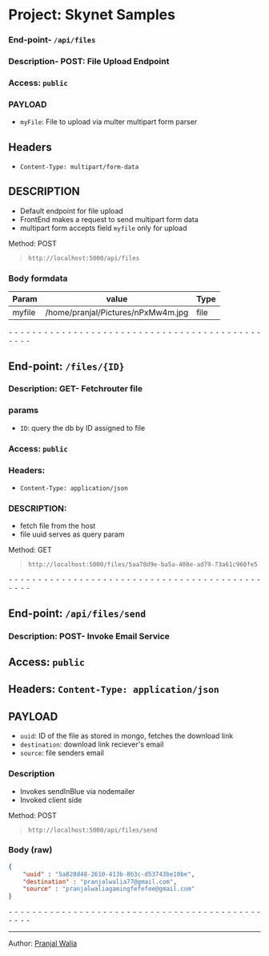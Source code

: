 
# Project: Skynet Samples



### End-point- `/api/files`

### Description- POST: File Upload Endpoint


### Access: `public`


### PAYLOAD

- `myFile`: File to upload via multer multipart form parser 

## Headers

- `Content-Type: multipart/form-data`

## DESCRIPTION
- Default endpoint for file upload 
- FrontEnd makes a request to send multipart form data 
- multipart form accepts field `myfile` only for upload

Method: POST
>```
>http://localhost:5000/api/files
>```
### Body formdata

|Param|value|Type|
|---|---|---|
|myfile|/home/pranjal/Pictures/nPxMw4m.jpg|file|

⁃ ⁃ ⁃ ⁃ ⁃ ⁃ ⁃ ⁃ ⁃ ⁃ ⁃ ⁃ ⁃ ⁃ ⁃ ⁃ ⁃ ⁃ ⁃ ⁃ ⁃ ⁃ ⁃ ⁃ ⁃ ⁃ ⁃ ⁃ ⁃ ⁃ ⁃ ⁃ ⁃ ⁃ ⁃ ⁃ ⁃ ⁃ ⁃ ⁃ ⁃ ⁃ ⁃ ⁃ ⁃ ⁃ ⁃



## End-point: `/files/{ID}` 


### Description: GET- Fetchrouter file 

### params

- `ID`: query the db by ID assigned to file 

### Access: `public`


### Headers:

- `Content-Type: application/json`


### DESCRIPTION:

- fetch file from the host 
- file uuid serves as query param


Method: GET



>```
>http://localhost:5000/files/5aa78d9e-ba5a-408e-ad79-73a61c960fe5
>```


⁃ ⁃ ⁃ ⁃ ⁃ ⁃ ⁃ ⁃ ⁃ ⁃ ⁃ ⁃ ⁃ ⁃ ⁃ ⁃ ⁃ ⁃ ⁃ ⁃ ⁃ ⁃ ⁃ ⁃ ⁃ ⁃ ⁃ ⁃ ⁃ ⁃ ⁃ ⁃ ⁃ ⁃ ⁃ ⁃ ⁃ ⁃ ⁃ ⁃ ⁃ ⁃ ⁃ ⁃ ⁃ ⁃ ⁃


## End-point: `/api/files/send` 

### Description: POST- Invoke Email Service

## Access: `public`

## Headers: `Content-Type: application/json`

## PAYLOAD

- `uuid`: ID of the file as stored in mongo, fetches the download link
- `destination`: download link reciever's email
- `source`: file senders email


### Description

- Invokes sendInBlue via nodemailer 
- Invoked client side


Method: POST


>```
>http://localhost:5000/api/files/send
>```


### Body (**raw**)

```json
{
    "uuid" : "5a828d48-2610-413b-8b3c-d53743be10be",
    "destination" : "pranjalwalia77@gmail.com",
    "source" : "pranjalwaliagamingfefefee@gmail.com"
}
```


⁃ ⁃ ⁃ ⁃ ⁃ ⁃ ⁃ ⁃ ⁃ ⁃ ⁃ ⁃ ⁃ ⁃ ⁃ ⁃ ⁃ ⁃ ⁃ ⁃ ⁃ ⁃ ⁃ ⁃ ⁃ ⁃ ⁃ ⁃ ⁃ ⁃ ⁃ ⁃ ⁃ ⁃ ⁃ ⁃ ⁃ ⁃ ⁃ ⁃ ⁃ ⁃ ⁃ ⁃ ⁃ ⁃ ⁃

_________________________________________________
Author: [Pranjal Walia](https://github.com/masterchief01)

